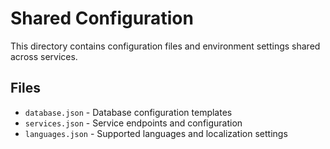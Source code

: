 # Shared Configuration

This directory contains configuration files and environment settings shared across services.

## Files

- `database.json` - Database configuration templates
- `services.json` - Service endpoints and configuration
- `languages.json` - Supported languages and localization settings
